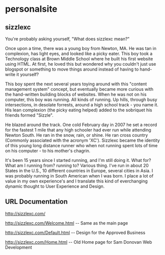 # personalsite

sizzlexc
---------

You're probably asking yourself, "What does sizzlexc mean?"

Once upon a time, there was a young boy from Newton, MA. He was tan in complexion, has light eyes, and looked like a picky eater. This boy took a Technology class at Brown Middle School where he built his first website using HTML. At first, he loved this but wondered why you couldn't just use blogspot or something to move things around instead of having to hand-write it yourself? 

This boy spent the next several years toying around with this "content management system" concept, but eventually became more curious with the hand-written building blocks of websites. When he was not on his computer, this boy was running. All kinds of running. Up hills, through busy intersections, in desolate forrests, around a high school track - you name it. His lean complexion (the picky eating helped) added to the sobriquet his friends formed "Sizzle". 

He blazed around the track. One cold February day in 2007 he set a record for the fastest 1 mile that any high schooler had ever run while attending Newton South. He ran in the snow, rain, or shine. He ran cross country (Commonly associated with the acronym 'XC'). Sizzlexc became the identity of this young long distance runner who when not running spent lots of time on his computer - to his mother's chagrin.

It's been 15 years since I started running, and I'm still doing it. What for? What am I running from? running to? Various thing. I've run in about 20 States in the U.S., 10 different countries in Europe, several cities in Asia. I was probably running in South American when I was born. I place a lot of value in my own experience's and I translate this kind of everchanging dynamic thought to User Experience and Design.


URL Documentation
-----------------

http://sizzlexc.com/

http://sizzlexc.com/Welcome.html -- Same as the main page

http://sizzlexc.com/Default.html -- Design for the Approved Business

http://sizzlexc.com/Home.html -- Old Home page for Sam Donovan Web Development

